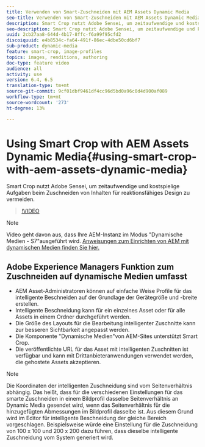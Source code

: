 ```yaml
---
title: Verwenden von Smart-Zuschneiden mit AEM Assets Dynamic Media
seo-title: Verwenden von Smart-Zuschneiden mit AEM Assets Dynamic Media
description: Smart Crop nutzt Adobe Sensei, um zeitaufwendige und kostspielige Aufgaben beim Zuschneiden von Inhalten für reaktionsfähiges Design zu vermeiden.
seo-description: Smart Crop nutzt Adobe Sensei, um zeitaufwendige und kostspielige Aufgaben beim Zuschneiden von Inhalten für reaktionsfähiges Design zu vermeiden.
uuid: 2cb27aa8-644d-4b17-8ffc-f6a99f95cfd2
discoiquuid: e4b8534c-fa64-491f-86ec-4dbe50cd6bf7
sub-product: dynamic-media
feature: smart-crop, image-profiles
topics: images, renditions, authoring
doc-type: feature video
audience: all
activity: use
version: 6.4, 6.5
translation-type: tm+mt
source-git-commit: 9cf01dbf9461df4cc96d5bd0a96c0d4d900af089
workflow-type: tm+mt
source-wordcount: '273'
ht-degree: 13%

---
```



# Using Smart Crop with AEM Assets Dynamic Media{#using-smart-crop-with-aem-assets-dynamic-media}

Smart Crop nutzt Adobe Sensei, um zeitaufwendige und kostspielige Aufgaben beim Zuschneiden von Inhalten für reaktionsfähiges Design zu vermeiden.

>[!VIDEO](https://video.tv.adobe.com/v/21519/)

>[!NOTE]
>
>Video geht davon aus, dass Ihre AEM-Instanz im Modus &quot;Dynamische Medien - S7&quot;ausgeführt wird. [Anweisungen zum Einrichten von AEM mit dynamischen Medien finden Sie hier.](https://helpx.adobe.com/experience-manager/6-3/assets/using/config-dynamic-fp-14410.html)

## Adobe Experience Managers Funktion zum Zuschneiden auf dynamische Medien umfasst

* AEM Asset-Administratoren können auf einfache Weise Profile für das intelligente Beschneiden auf der Grundlage der Gerätegröße und -breite erstellen.
* Intelligente Beschneidung kann für ein einzelnes Asset oder für alle Assets in einem Ordner durchgeführt werden.
* Die Größe des Layouts für die Bearbeitung intelligenter Zuschnitte kann zur besseren Sichtbarkeit angepasst werden.
* Die Komponente &quot;Dynamische Medien&quot;von AEM-Sites unterstützt Smart Crop.
* Die veröffentlichte URL für das Asset mit intelligenten Zuschnitten ist verfügbar und kann mit Drittanbieteranwendungen verwendet werden, die gehostete Assets akzeptieren.

>[!NOTE]
>
>Die Koordinaten der intelligenten Zuschneidung sind vom Seitenverhältnis abhängig. Das heißt, dass für die verschiedenen Einstellungen für das smarte Zuschneiden in einem Bildprofil dasselbe Seitenverhältnis an Dynamic Media gesendet wird, wenn das Seitenverhältnis für die hinzugefügten Abmessungen im Bildprofil dasselbe ist. Aus diesem Grund wird im Editor für intelligente Beschneidung der gleiche Bereich vorgeschlagen. Beispielsweise würde eine Einstellung für die Zuschneidung von 100 x 100 und 200 x 200 dazu führen, dass dieselbe intelligente Zuschneidung vom System generiert wird.

